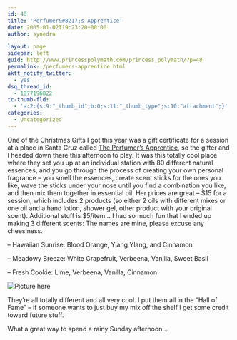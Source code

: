 ```yaml
---
id: 48
title: 'Perfumer&#8217;s Apprentice'
date: 2005-01-02T19:23:20+00:00
author: synedra

layout: page
sidebar: left
guid: http://www.princesspolymath.com/princess_polymath/?p=48
permalink: /perfumers-apprentice.html
aktt_notify_twitter:
  - yes
dsq_thread_id:
  - 1877196822
tc-thumb-fld:
  - 'a:2:{s:9:"_thumb_id";b:0;s:11:"_thumb_type";s:10:"attachment";}'
categories:
  - Uncategorized
---
```

One of the Christmas Gifts I got this year was a gift certificate for a session at a place in Santa Cruz called [The Perfumer&#8217;s Apprentice](http://www.perfumersapprentice.com), so the gifter and I headed down there this afternoon to play. It was this totally cool place where they set you up at an individual station with 80 different natural essences, and you go through the process of creating your own personal fragrance &#8211; you smell the essences, create scent sticks for the ones you like, wave the sticks under your nose until you find a combination you like, and then mix them together in essential oil. Her prices are great &#8211; $15 for a session, which includes 2 products (so either 2 oils with different mixes or one oil and a hand lotion, shower gel, other product with your original scent). Additional stuff is $5/item&#8230; I had so much fun that I ended up making 3 different scents: The names are mine, please excuse any cheesiness.
  
&#8211; Hawaiian Sunrise: Blood Orange, Ylang Ylang, and Cinnamon
  
&#8211; Meadowy Breeze: White Grapefruit, Verbeena, Vanilla, Sweet Basil
  
&#8211; Fresh Cookie: Lime, Verbeena, Vanilla, Cinnamon
  
![Picture here](http://www.perlgoddess.com/blog/images/perfumes.jpg)
  
They&#8217;re all totally different and all very cool. I put them all in the &#8220;Hall of Fame&#8221; &#8211; if someone wants to just buy my mix off the shelf I get some credit toward future stuff.
  
What a great way to spend a rainy Sunday afternoon&#8230;